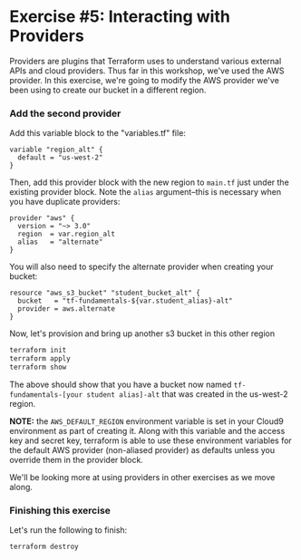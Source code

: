 # Exercise #5: Interacting with Providers

Providers are plugins that Terraform uses to understand various external APIs and cloud providers.  Thus far in this
workshop, we've used the AWS provider. In this exercise, we're going to modify the AWS provider we've been
using to create our bucket in a different region.

### Add the second provider

Add this variable block to the "variables.tf" file:

```hcl
variable "region_alt" {
  default = "us-west-2"
}
```

Then, add this provider block with the new region to `main.tf` just under the existing provider block. Note the `alias` argument–this is necessary when you have duplicate providers:

```hcl
provider "aws" {
  version = "~> 3.0"
  region  = var.region_alt
  alias   = "alternate"
}
```

You will also need to specify the alternate provider when creating your bucket:

```hcl
resource "aws_s3_bucket" "student_bucket_alt" {
  bucket   = "tf-fundamentals-${var.student_alias}-alt"
  provider = aws.alternate
}
```

Now, let's provision and bring up another s3 bucket in this other region

```bash
terraform init
terraform apply
terraform show
```
The above should show that you have a bucket now named `tf-fundamentals-[your student alias]-alt` that was created in the
us-west-2 region.

**NOTE:** the `AWS_DEFAULT_REGION` environment variable is set in your Cloud9 environment as part of creating it.
Along with this variable and the access key and secret key, terraform is able to use these environment variables for the default AWS
provider (non-aliased provider) as defaults unless you override them in the provider block.

We'll be looking more at using providers in other exercises as we move along.

### Finishing this exercise

Let's run the following to finish:

```
terraform destroy
```
